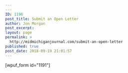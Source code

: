 ```yaml
---
---
ID: 1196
post_title: Submit an Open Letter
author: Jon Morgan
post_excerpt:
layout: page
permalink: >
  http://midmichiganjournal.com/submit-an-open-letter
published: true
post_date: 2018-09-19 21:01:57
---
```

[wpuf_form id="1191"]